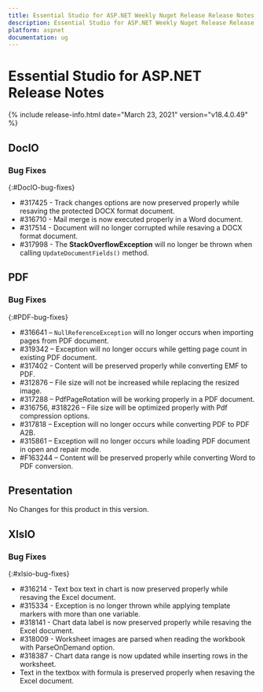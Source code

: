 ```yaml
---
title: Essential Studio for ASP.NET Weekly Nuget Release Release Notes  
description: Essential Studio for ASP.NET Weekly Nuget Release Release Notes  
platform: aspnet
documentation: ug
---
```


# Essential Studio for ASP.NET  Release Notes  

{% include release-info.html date="March 23, 2021"  version="v18.4.0.49" %} 






## DocIO

### Bug Fixes
{:#DocIO-bug-fixes}

* \#317425 - Track changes options are now preserved properly while resaving the protected DOCX format document.
* \#316710 - Mail merge is now executed properly in a Word document.
* \#317514 - Document will no longer corrupted while resaving a DOCX format document.
* \#317998 - The **StackOverflowException** will no longer be thrown when calling `UpdateDocumentFields()` method.
## PDF

### Bug Fixes
{:#PDF-bug-fixes}

* \#316641 – `NullReferenceException` will no longer occurs when importing pages from PDF document.
* \#319342 – Exception will no longer occurs while getting page count in existing PDF document.  
* \#317402 - Content will be preserved properly while converting EMF to PDF. 
* \#312876 – File size will not be increased while replacing the resized image. 
* \#317288 – PdfPageRotation will be working properly in a PDF document. 
* \#316756, \#318226 – File size will be optimized properly with Pdf compression options. 
* \#317818 – Exception will no longer occurs while converting PDF to PDF A2B.
* \#315861 – Exception will no longer occurs while loading PDF document in open and repair mode. 
* \#F163244 – Content will be preserved properly while converting Word to PDF conversion. 

## Presentation

No Changes for this product in this version.

[//]: # "Delete the contents of this file while new content is added."

## XlsIO

### Bug Fixes
{:#xlsio-bug-fixes}

* \#316214 - Text box text in chart is now preserved properly while resaving the Excel document.
* \#315334 - Exception is no longer thrown while applying template markers with more than one variable.
* \#318141 - Chart data label is now preserved properly while resaving the Excel document.
* \#318009 - Worksheet images are parsed when reading the workbook with ParseOnDemand option.
* \#318387 - Chart data range is now updated while inserting rows in the worksheet.
* Text in the textbox with formula is preserved properly when resaving the Excel document.
